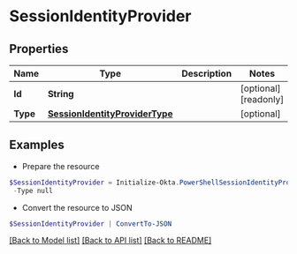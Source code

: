 # SessionIdentityProvider
## Properties

Name | Type | Description | Notes
------------ | ------------- | ------------- | -------------
**Id** | **String** |  | [optional] [readonly] 
**Type** | [**SessionIdentityProviderType**](SessionIdentityProviderType.md) |  | [optional] 

## Examples

- Prepare the resource
```powershell
$SessionIdentityProvider = Initialize-Okta.PowerShellSessionIdentityProvider  -Id null `
 -Type null
```

- Convert the resource to JSON
```powershell
$SessionIdentityProvider | ConvertTo-JSON
```

[[Back to Model list]](../README.md#documentation-for-models) [[Back to API list]](../README.md#documentation-for-api-endpoints) [[Back to README]](../README.md)

